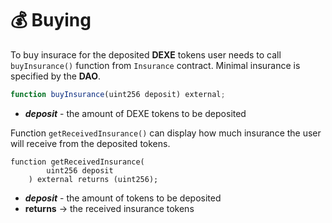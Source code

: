 # 💰 Buying

To buy insurace for the deposited **DEXE** tokens user needs to call `buyInsurance()` function from `Insurance` contract. Minimal insurance is specified by the **DAO**.

```js
function buyInsurance(uint256 deposit) external;
```

- ***deposit*** - the amount of DEXE tokens to be deposited

Function `getReceivedInsurance()` can display how much insurance the user will receive from the deposited tokens.

```solidity
function getReceivedInsurance(
        uint256 deposit
    ) external returns (uint256);
```

- ***deposit*** - the amount of tokens to be deposited
- **returns** -> the received insurance tokens